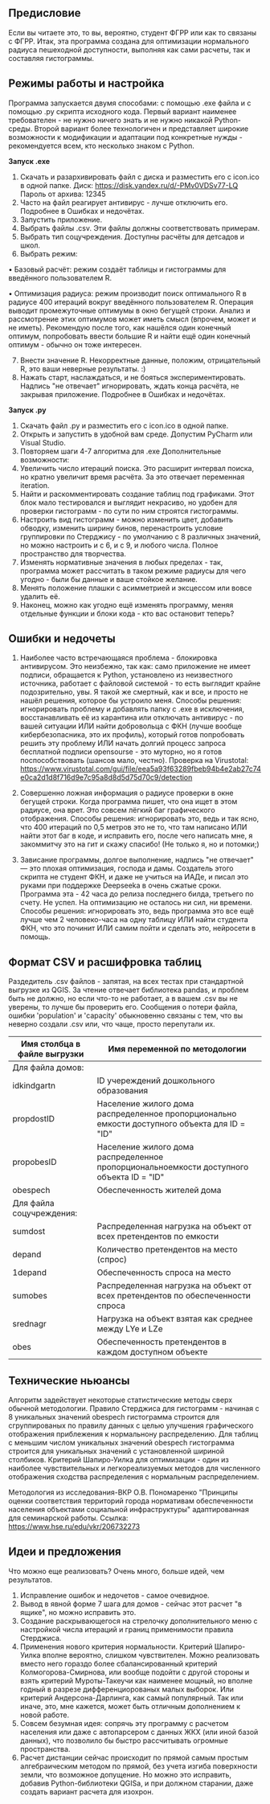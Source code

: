 **Предисловие**
------
Если вы читаете это, то вы, вероятно, студент ФГРР или как то связаны с ФГРР. 
Итак, эта программа создана для оптимизации нормального радиуса пешеходной доступности, выполняя как сами расчеты, так и составляя гистограммы. 

**Режимы работы и настройка**
------
Программа запускается двумя способами: с помощью .exe файла и с помощью .py скрипта исходного кода. Первый вариант наименее требователен - не нужно ничего знать и не нужно никакой Python-среды. Второй вариант более технологичен и представляет широкие возможности к модификации и адаптации под конкретные нужды - рекомендуется всем, кто несколько знаком с Python.

**Запуск .exe**
1.	Скачать и разархивировать файл с диска и разместить его с icon.ico в одной папке. Диск: https://disk.yandex.ru/d/-PMv0VDSv77-LQ Пароль от архива: 12345
2.	Часто на файл реагирует антивирус - лучше отключить его. Подробнее в Ошибках и недочётах.
3.	Запустить приложение.
4.	Выбрать файлы .csv. Эти файлы должны соответствовать примерам.
5.	Выбрать тип соцучреждения. Доступны расчёты для детсадов и школ.
6.	Выбрать режим:

  •	Базовый расчёт: режим создаёт таблицы и гистограммы для введённого пользователем R.

  •	Оптимизация радиуса: режим производит поиск оптимального R в радиусе 400 итераций вокруг введённого пользователем R. Операция выводит промежуточные оптимумы в окно бегущей строки. Анализ и рассмотрение этих оптимумов может иметь смысл (впрочем, может и не иметь). Рекомендую после того, как нашёлся один конечный оптимум, попробовать ввести большие R и найти ещё один конечный оптимум - обычно он тоже интересен.

7.	Внести значение R. Некорректные данные, положим, отрицательный R, это ваши неверные результаты. :)
8.	Нажать старт, наслаждаться, и не бояться экспериментировать. Надпись "не отвечает" игнорировать, ждать конца расчёта, не закрывая приложение. Подробнее в Ошибках и недочётах.

**Запуск .py**
1.	Скачать файл .py и разместить его с icon.ico в одной папке.
2.	Открыть и запустить в удобной вам среде. Допустим PyCharm или Visual Studio.
3.	Повторяем шаги 4-7 алгоритма для .exe
Дополнительные возможности:
1.	Увеличить число итераций поиска. Это расширит интервал поиска, но кратно увеличит время расчёта. За это отвечает переменная iteration.
2.	Найти и раскомментировать создание таблиц под графиками. Этот блок мало тестировался и выглядит некрасиво, но удобен для проверки гистограмм - по сути по ним строятся гистограммы.
3.	Настроить вид гистограмм - можно изменить цвет, добавить обводку, изменить ширину бинов, перенастроить условие группировки по Стерджису - по умолчанию с 8 различных значений, но можно настроить и с 6, и с 9, и любого числа. Полное пространство для творчества.
4.	Изменять нормативные значения в любых пределах - так, программа может рассчитать в таком режиме радиусы для чего угодно - были бы данные и ваше стойкое желание.
5.	Менять положение плашки с асимметрией и эксцессом или вовсе удалить её.
6.	Наконец, можно как угодно ещё изменять программу, меняя отдельные функции и блоки кода - кто вас остановит теперь?


**Ошибки и недочеты**
------
1.	Наиболее часто встречающаяся проблема - блокировка антивирусом. Это неизбежно, так как: само приложение не имеет подписи, обращается к Python, установлено из неизвестного источника, работает с файловой системой - то есть выглядит крайне подозрительно, увы. Я такой же смертный, как и все, и просто не нашёл решения, которое бы устроило меня. Способы решения: игнорировать проблему и добавлять папку с .exe в исключения, восстанавливать её из карантина или отключать антивирус - по вашей ситуации ИЛИ найти добровольца с ФКН (лучше вообще кибербезопасника, это их профиль), который готов попробовать решить эту проблему ИЛИ начать долгий процесс запроса бесплатной подписи opensourse - это муторно, но я готов поспособствовать (шансов мало, честно). Проверка на Virustotal: https://www.virustotal.com/gui/file/eea5a93f63289fbeb94b4e2ab27c74e0ca2d1d8f716d9e7c95a8d8d5d75d70c9/detection
  
2.	Совершенно ложная информация о радиусе проверки в окне бегущей строки. Когда программа пишет, что она ищет в этом радиусе, она врет. Это совсем лёгкий баг графического отображения. Способы решения: игнорировать это, ведь и так ясно, что 400 итераций по 0,5 метров это не то, что там написано ИЛИ найти этот баг в коде, и исправить его, после чего написать мне, я закоммитчу это на гит и скажу спасибо! (Не только я, но и потомки;)
  
3.	Зависание программы, долгое выполнение, надпись "не отвечает" — это плохая оптимизация, господа и дамы. Создатель этого скрипта не студент ФКН, и даже не учиться на ИАДе, и писал это руками при поддержке Deepseeka в очень сжатые сроки. Программа эта - 42 часа до релиза последнего билда, третьего по счету. Не успел. На оптимизацию не осталось ни сил, ни времени. Способы решения: игнорировать это, ведь программа это все ещё лучше чем 2 человеко-часа на одну таблицу ИЛИ найти студента ФКН, что это починит ИЛИ самим пойти и сделать это, нейросети в помощь.


**Формат CSV и расшифровка таблиц**
------
Раздедитель .csv файлов - запятая, на всех тестах при стандартной выгрузке из QGIS. За чтение отвечает библиотека pandas, и проблем быть не должно, но если что-то не работает, а в вашем .csv вы не уверены, то лучше бы проверить его. Сообщения о потери файла, ошибки 'population' и 'capacity' обыкновенно связаны с тем, что вы неверно создали .csv или, что чаще, просто перепутали их.

| Имя столбца в файле выгрузки  | Имя переменной по методологии |
| ------------- | ------------- |
| Для файла домов: |
| idkindgartn  | ID учереждений дошкольного образования  |
| propdostID  | Население жилого дома распределенное пропорционально емкости доступного объекта для ID = "ID"  |
| propobesID  | Население жилого дома распределенное пропорциональноемкости доступного объекта ID = "ID"  |
| obespech  | Обеспеченность жителей дома  |
| Для файла соцучреждения: |
| sumdost  | Распределенная нагрузка на объект от всех претендентов по емкости  |
| depand  | Количество претендентов на место (спрос)  |
| 1depand  | Обеспеченность спроса на место  |
| sumobes  | Распределенная нагрузка на объект от всех претендентов по обеспеченности спроса  |
| srednagr  | Нагрузка на объект взятая как среднее между LYe и LZe  |
| obes  | Обеспеченность претендентов в каждом доступном объекте  |

**Технические ньюансы**
------
Алгоритм задействует некоторые статистические методы сверх обычной методологии.
Правило Стерджиса для гистограмм - начиная с 8 уникальных значений obespech гистограмма строится для сгруппированых по правилу данных с целью улучшения графического отображения приблежения к нормальнону распределению. Для таблиц с меньшим числом уникальных значений obespech гистограмма строится для уникальных значений с установленной шириной столбиков.
Критерий Шапиро-Уилка для оптимизации - один из наиболее чувствительных и легкореализуемых методов для численного отображения сходства распределения с нормальным распределением.


Методология из исследования-ВКР О.В. Пономаренко "Принципы оценки соответствия территорий города нормативам обеспеченности населения объектами социальной инфраструктуры" адаптированная для семинарской работы.
Ссылка: https://www.hse.ru/edu/vkr/206732273

**Идеи и предложения**
------
Что можно еще реализовать? Очень много, больше идей, чем результатов.
1. Исправление ошибок и недочетов - самое очевидное.
2. Вывод в явной форме 7 шага для домов - сейчас этот расчет "в ящике", но можно исправить это.
3. Создание раскрывающегося на стрелочку дополнительного меню с настройкой числа итераций и границ применимости правила Стерджиса.
4. Применения нового критерия нормальности. Критерий Шапиро-Уилка вполне вероятно, слишком чувствителен. Можно реализовать вместо него гораздо более сбалансированный критерий Колмогорова-Смирнова, или вообще подойти с другой стороны и взять критерий Муроты-Такеучи как наименее мощный, но вполне годный в разрезе дифференциорованых малых выборок. Или критерий Андерсона-Дарлинга, как самый популярный. Так или иначе, это, мне кажется, может быть отличным дополнением к новой работе.
5. Совсем безумная идея: сопрячь эту программу с расчетом населения или даже с автопарсером с данных ЖКХ (или иной базой данных), что позволило бы быстро рассчитывать огромные пространства.
6. Расчет дистанции сейчас происходит по прямой самым простым алгебраическим методом по прямой, без учета изгиба поверхности земли, что возможное допущение. Но можно это исправить, добавив Python-библиотеки QGISа, и при должном старании, даже создать вариант расчета для изохрон.
